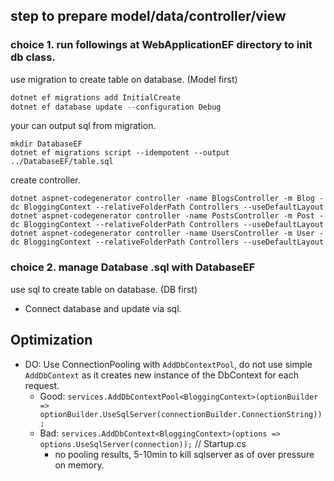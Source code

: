 ## step to prepare model/data/controller/view

### choice 1. run followings at WebApplicationEF directory to init db class.

use migration to create table on database. (Model first)

```powershell
dotnet ef migrations add InitialCreate
dotnet ef database update --configuration Debug
```

your can output sql from migration.

```
mkdir DatabaseEF
dotnet ef migrations script --idempotent --output ../DatabaseEF/table.sql
```

create controller.

```
dotnet aspnet-codegenerator controller -name BlogsController -m Blog -dc BloggingContext --relativeFolderPath Controllers --useDefaultLayout
dotnet aspnet-codegenerator controller -name PostsController -m Post -dc BloggingContext --relativeFolderPath Controllers --useDefaultLayout
dotnet aspnet-codegenerator controller -name UsersController -m User -dc BloggingContext --relativeFolderPath Controllers --useDefaultLayout
```

### choice 2. manage Database .sql with DatabaseEF

use sql to create table on database. (DB first)

* Connect database and update via sql.

## Optimization

* DO: Use ConnectionPooling with `AddDbContextPool`, do not use simple `AddDbContext` as it creates new instance of the DbContext for each request.
    * Good: `services.AddDbContextPool<BloggingContext>(optionBuilder => optionBuilder.UseSqlServer(connectionBuilder.ConnectionString));`
    * Bad:  `services.AddDbContext<BloggingContext>(options => options.UseSqlServer(connection));` // Startup.cs
        * no pooling results, 5-10min to kill sqlserver as of over pressure on memory.
